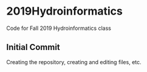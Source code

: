 # 2019Hydroinformatics
Code for Fall 2019 Hydroinformatics class

## Initial Commit
Creating the repository, creating and editing files, etc.
